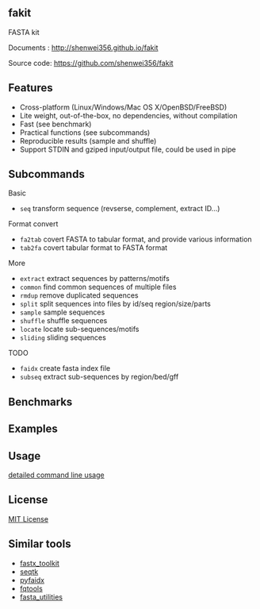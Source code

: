 ## fakit

FASTA kit

Documents  : http://shenwei356.github.io/fakit

Source code: https://github.com/shenwei356/fakit

## Features

- Cross-platform (Linux/Windows/Mac OS X/OpenBSD/FreeBSD)
- Lite weight, out-of-the-box, no dependencies, without compilation
- Fast (see benchmark)
- Practical functions (see subcommands)
- Reproducible results (sample and shuffle)
- Support STDIN and gziped input/output file, could be used in pipe

## Subcommands

Basic

- `seq`        transform sequence (revserse, complement, extract ID...)

Format convert

- `fa2tab`     covert FASTA to tabular format, and provide various information
- `tab2fa`     covert tabular format to FASTA format

More

- `extract`    extract sequences by patterns/motifs
- `common`     find common sequences of multiple files
- `rmdup`      remove duplicated sequences
- `split`      split sequences into files by id/seq region/size/parts
- `sample`     sample sequences
- `shuffle`    shuffle sequences
- `locate`     locate sub-sequences/motifs
- `sliding`    sliding sequences

TODO

- `faidx`      create fasta index file
- `subseq`     extract sub-sequences by region/bed/gff

## Benchmarks

## Examples

## Usage

[detailed command line usage](http://shenwei356.github.io/fakit)

## License

[MIT License](https://github.com/shenwei356/bio_scripts/blob/master/LICENSE)

## Similar tools

- [fastx_toolkit](http://hannonlab.cshl.edu/fastx_toolkit/)
- [seqtk](https://github.com/lh3/seqtk)
- [pyfaidx](https://github.com/mdshw5/pyfaidx)
- [fqtools](https://github.com/alastair-droop/fqtools)
- [fasta_utilities](https://github.com/jimhester/fasta_utilities)
